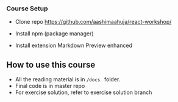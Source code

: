 ### Course Setup

- Clone repo
  https://github.com/aashimaahuja/react-workshop/

- Install npm (package manager)

- Install extension
  Markdown Preview enhanced

## How to use this course

- All the reading material is in `/docs ` folder.
- Final code is in master repo
- For exercise solution, refer to exercise solution branch

